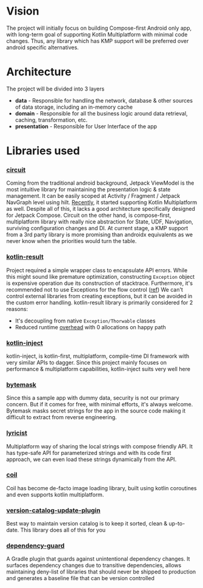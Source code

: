 # Vision

The project will initially focus on building Compose-first Android only app, 
with long-term goal of supporting Kotlin Multiplatform with minimal code changes. 
Thus, any library which has KMP support will be preferred over android specific alternatives.

# Architecture

The project will be divided into 3 layers
* **data** - Responsible for handling the network, database & other sources of data storage, including an in-memory cache
* **domain** - Responsible for all the business logic around data retrieval, caching, transformation, etc.
* **presentation** - Responsible for User Interface of the app


# Libraries used

### [circuit](https://github.com/slackhq/circuit)

Coming from the traditional android background, Jetpack ViewModel is the most intuitive
library for maintaining the presentation logic & state management. It can be easily scoped
at Activity / Fragment / Jetpack NavGraph level using hilt. [Recently](https://developer.android.com/jetpack/androidx/releases/lifecycle?s=09#2.8.0-alpha03),
it started supporting Kotlin Multiplatform as well.
Despite all of this, it lacks a good architecture specifically designed for Jetpack Compose.
Circuit on the other hand, is compose-first, multiplatform library with really nice abstraction
for State, UDF, Navigation, surviving configuration changes and DI. At current stage, a KMP
support from a 3rd party library is more promising than androidx equivalents as we never know
when the priorities would turn the table.

### [kotlin-result](https://github.com/michaelbull/kotlin-result)

Project required a simple wrapper class to encapsulate API errors. While this might sound like
premature optimization, constructing `Exception` object is expensive operation due its construction
of stacktrace. Furthermore, it's recommended not to use Exceptions for the flow control ([ref](https://web.archive.org/web/20140430044213/http://c2.com/cgi-bin/wiki?DontUseExceptionsForFlowControl))
We can't control external libraries from creating exceptions, but it can be avoided
in the custom error handling. kotlin-result library is primarily considered for 2 reasons:
* It's decoupling from native `Exception/Thorwable` classes
* Reduced runtime [overhead](https://github.com/michaelbull/kotlin-result/wiki/Overhead) with 0 allocations on happy path


### [kotlin-inject](https://github.com/evant/kotlin-inject)

kotlin-inject, is kotlin-first, multiplatform, compile-time DI framework with very similar APIs
to dagger. Since this project mainly focuses on performance & multiplatform capabilities, kotlin-inject
suits very well here 

### [bytemask](https://github.com/PatilShreyas/bytemask)

Since this a sample app with dummy data, security is not our primary concern. But if it comes 
for free, with minimal efforts, it's always welcome. Bytemask masks secret strings for the app
in the source code making it difficult to extract from reverse engineering.

### [lyricist](https://github.com/adrielcafe/lyricist)

Multiplatform way of sharing the local strings with compose friendly API. It has type-safe
API for parameterized strings and with its code first approach, we can even load these strings
dynamically from the API.

### [coil](https://github.com/coil-kt/coil)

Coil has become de-facto image loading library, built using kotlin coroutines and even supports
kotlin multiplatform.

### [version-catalog-update-plugin](https://github.com/littlerobots/version-catalog-update-plugin)

Best way to maintain version catalog is to keep it sorted, clean & up-to-date. This library
does all of this for you

### [dependency-guard](https://github.com/dropbox/dependency-guard)

A Gradle plugin that guards against unintentional dependency changes. It surfaces dependency
changes due to transitive dependencies, allows maintaining deny-list of libraries that should
never be shipped to production and generates a baseline file that can be version controlled